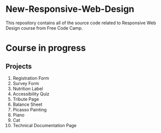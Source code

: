 # New-Responsive-Web-Design
This repository contains all of the source code related to Responsive Web Design course from Free Code Camp.

# Course in progress 

## Projects

1. Registration Form
2. Survey Form
3. Nutrition Label
4. Accessibility Quiz
5. Tribute Page
6. Balance Sheet
7. Picasso Painting
8. Piano
9. Cat
10. Technical Documentation Page

   